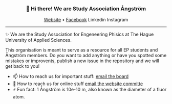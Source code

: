 <h3 align="center">👋 Hi there! We are Study Association Ångström</h3>
<p align="center">
  <a href="https://www.angstrom.nl/36675-home">Website</a> •
  <a href="https://www.facebook.com/svangstrom/">Facebook</a>
  <a https://www.linkedin.com/company/-ngstr-m/about/">Linkedin</a>
  <a https://www.instagram.com/andersjonasangstrom/">Instagram</a>
</p>

---
✨ We are the Study Association for Engeneering Phisics at The Hague University of Applied Sciences. 

This organisation is meant to serve as a resource for all EP students and Ångström members. Do you want to add anything or have you spotted some mistakes or improvents, publish a new issue in the repository and we will get back to you!

- 📫 How to reach us for important stuff: [email the board](bestuur@angstrom.nl)
- 🌱 How to reach us for online stuff [email the website committe](web@angstrom.nl)
- ⚡ Fun fact: 1 Ångström is 10e-10 m, also known as the diameter of a fluor atom.

<!--
Here are some ideas to get you started:

- 🔭 I’m currently working on ...
- 🌱 I’m currently learning ...
- 👯 I’m looking to collaborate on ...
- 🤔 I’m looking for help with ...
- 💬 Ask me about ...
- 📫 How to reach me: ...
- 😄 Pronouns: ...
- ⚡ Fun fact: ...
-->
